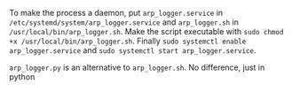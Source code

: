 To make the process a daemon, put ```arp_logger.service``` in ```/etc/systemd/system/arp_logger.service``` and ```arp_logger.sh``` in ```/usr/local/bin/arp_logger.sh```.
Make the script executable with ```sudo chmod +x /usr/local/bin/arp_logger.sh```.
Finally ```sudo systemctl enable arp_logger.service``` and  ```sudo systemctl start arp_logger.service```. 

```arp_logger.py``` is an alternative to ```arp_logger.sh```. No difference, just in python
